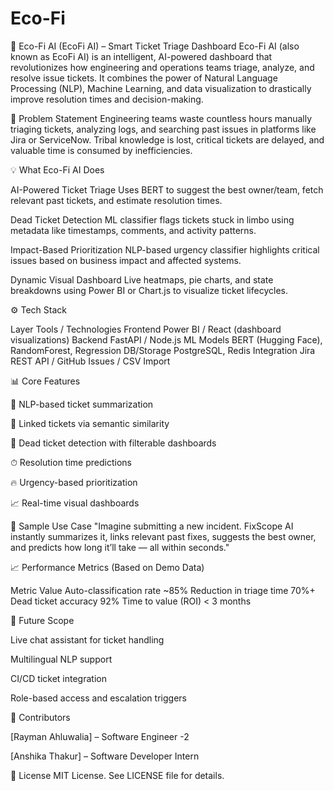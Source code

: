 # Eco-Fi

🚀 Eco-Fi AI (EcoFi AI) – Smart Ticket Triage Dashboard
Eco-Fi AI (also known as EcoFi AI) is an intelligent, AI-powered dashboard that revolutionizes how engineering and operations teams triage, analyze, and resolve issue tickets. It combines the power of Natural Language Processing (NLP), Machine Learning, and data visualization to drastically improve resolution times and decision-making.

📌 Problem Statement
Engineering teams waste countless hours manually triaging tickets, analyzing logs, and searching past issues in platforms like Jira or ServiceNow. Tribal knowledge is lost, critical tickets are delayed, and valuable time is consumed by inefficiencies.

💡 What Eco-Fi AI Does


AI-Powered Ticket Triage
Uses BERT to suggest the best owner/team, fetch relevant past tickets, and estimate resolution times.

Dead Ticket Detection
ML classifier flags tickets stuck in limbo using metadata like timestamps, comments, and activity patterns.

Impact-Based Prioritization
NLP-based urgency classifier highlights critical issues based on business impact and affected systems.

Dynamic Visual Dashboard
Live heatmaps, pie charts, and state breakdowns using Power BI or Chart.js to visualize ticket lifecycles.

⚙️ Tech Stack

Layer	Tools / Technologies
Frontend	Power BI / React (dashboard visualizations)
Backend	FastAPI / Node.js
ML Models	BERT (Hugging Face), RandomForest, Regression
DB/Storage	PostgreSQL, Redis
Integration	Jira REST API / GitHub Issues / CSV Import

📊 Core Features

🧠 NLP-based ticket summarization

🔗 Linked tickets via semantic similarity

🚦 Dead ticket detection with filterable dashboards

⏱ Resolution time predictions

🔥 Urgency-based prioritization

📈 Real-time visual dashboards

🧪 Sample Use Case
"Imagine submitting a new incident. FixScope AI instantly summarizes it, links relevant past fixes, suggests the best owner, and predicts how long it’ll take — all within seconds."

📈 Performance Metrics (Based on Demo Data)

Metric	Value
Auto-classification rate	~85%
Reduction in triage time	70%+
Dead ticket accuracy	92%
Time to value (ROI)	< 3 months

🔮 Future Scope

Live chat assistant for ticket handling

Multilingual NLP support

CI/CD ticket integration

Role-based access and escalation triggers

🤝 Contributors

[Rayman Ahluwalia] – Software Engineer -2

[Anshika Thakur] – Software Developer Intern


📜 License
MIT License. See LICENSE file for details.

